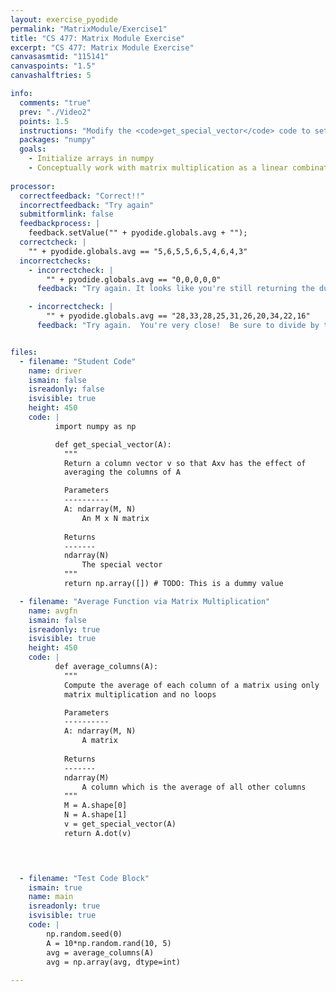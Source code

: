 ```yaml
---
layout: exercise_pyodide
permalink: "MatrixModule/Exercise1"
title: "CS 477: Matrix Module Exercise"
excerpt: "CS 477: Matrix Module Exercise"
canvasasmtid: "115141"
canvaspoints: "1.5"
canvashalftries: 5

info:
  comments: "true"
  prev: "./Video2"
  points: 1.5
  instructions: "Modify the <code>get_special_vector</code> code to setup an N dimensional vector <b>v</b> so that, given an <b>m x n</b> matrix <b>A</b>, <b>A x v</b> has the effect of <b>averaging</b> the columns of <b>A</b>.  You may find the commands <code><a href = \"https://numpy.org/doc/stable/reference/generated/numpy.ones.html\">np.ones</a></code> and the <code><a href = \"https://numpy.org/doc/stable/reference/generated/numpy.shape.html\">shape</a></code> field of a numpy array to be helpful."
  packages: "numpy"
  goals:
    - Initialize arrays in numpy
    - Conceptually work with matrix multiplication as a linear combination of columns
    
processor:  
  correctfeedback: "Correct!!" 
  incorrectfeedback: "Try again"
  submitformlink: false
  feedbackprocess: | 
    feedback.setValue("" + pyodide.globals.avg + "");
  correctcheck: |
    "" + pyodide.globals.avg == "5,6,5,5,6,5,4,6,4,3"
  incorrectchecks:
    - incorrectcheck: |
        "" + pyodide.globals.avg == "0,0,0,0,0"
      feedback: "Try again. It looks like you're still returning the dummy values." 

    - incorrectcheck: |
        "" + pyodide.globals.avg == "28,33,28,25,31,26,20,34,22,16"
      feedback: "Try again.  You're very close!  Be sure to divide by the number of columns for a proper average." 


files:
  - filename: "Student Code"
    name: driver
    ismain: false
    isreadonly: false
    isvisible: true
    height: 450
    code: | 
          import numpy as np

          def get_special_vector(A):
            """
            Return a column vector v so that Axv has the effect of 
            averaging the columns of A

            Parameters
            ----------
            A: ndarray(M, N)
                An M x N matrix
            
            Returns
            -------
            ndarray(N)
                The special vector
            """
            return np.array([]) # TODO: This is a dummy value

  - filename: "Average Function via Matrix Multiplication"
    name: avgfn
    ismain: false
    isreadonly: true
    isvisible: true
    height: 450
    code: | 
          def average_columns(A):
            """
            Compute the average of each column of a matrix using only
            matrix multiplication and no loops

            Parameters
            ----------
            A: ndarray(M, N)
                A matrix
            
            Returns
            -------
            ndarray(M)
                A column which is the average of all other columns
            """
            M = A.shape[0]
            N = A.shape[1]
            v = get_special_vector(A)
            return A.dot(v)
              



  - filename: "Test Code Block"
    ismain: true
    name: main
    isreadonly: true
    isvisible: true
    code: |
        np.random.seed(0)
        A = 10*np.random.rand(10, 5)
        avg = average_columns(A)
        avg = np.array(avg, dtype=int)
        
---
```

